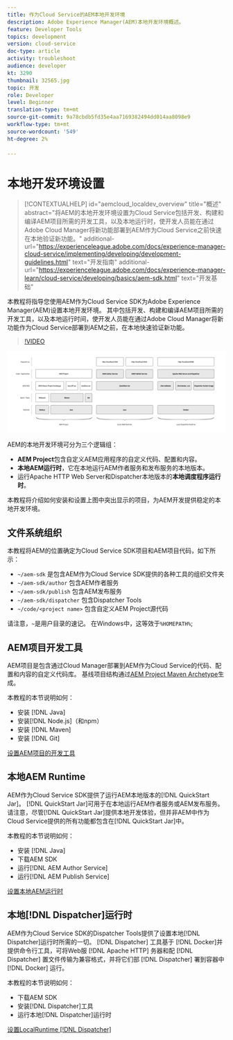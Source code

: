 ```yaml
---
title: 作为Cloud Service的AEM本地开发环境
description: Adobe Experience Manager(AEM)本地开发环境概述。
feature: Developer Tools
topics: development
version: cloud-service
doc-type: article
activity: troubleshoot
audience: developer
kt: 3290
thumbnail: 32565.jpg
topic: 开发
role: Developer
level: Beginner
translation-type: tm+mt
source-git-commit: 9a78cbdb5fd35e4aa7169382494dd014aa8098e9
workflow-type: tm+mt
source-wordcount: '549'
ht-degree: 2%

---
```



# 本地开发环境设置

>[!CONTEXTUALHELP]
>id="aemcloud_localdev_overview"
>title="概述"
>abstract="将AEM的本地开发环境设置为Cloud Service包括开发、构建和编译AEM项目所需的开发工具，以及本地运行时，使开发人员能在通过Adobe Cloud Manager将新功能部署到AEM作为Cloud Service之前快速在本地验证新功能。"
>additional-url="https://experienceleague.adobe.com/docs/experience-manager-cloud-service/implementing/developing/development-guidelines.html" text="开发指南"
>additional-url="https://experienceleague.adobe.com/docs/experience-manager-learn/cloud-service/developing/basics/aem-sdk.html" text="开发基础"

本教程将指导您使用AEM作为Cloud Service SDK为Adobe Experience Manager(AEM)设置本地开发环境。 其中包括开发、构建和编译AEM项目所需的开发工具，以及本地运行时间，使开发人员能在通过Adobe Cloud Manager将新功能作为Cloud Service部署到AEM之前，在本地快速验证新功能。

>[!VIDEO](https://video.tv.adobe.com/v/32565/?quality=12&learn=on)

![AEM作为Cloud Service本地开发环境技术堆栈](./assets/overview/aem-sdk-technology-stack.png)

AEM的本地开发环境可分为三个逻辑组：

+ __AEM Project__&#x200B;包含自定义AEM应用程序的自定义代码、配置和内容。
+ __本地AEM运行时__，它在本地运行AEM作者服务和发布服务的本地版本。
+ 运行Apache HTTP Web Server和Dispatcher本地版本的&#x200B;__本地调度程序运行时__。

本教程将介绍如何安装和设置上图中突出显示的项目，为AEM开发提供稳定的本地开发环境。

## 文件系统组织

本教程将AEM的位置确定为Cloud Service SDK项目和AEM项目代码，如下所示：

+ `~/aem-sdk` 是包含AEM作为Cloud Service SDK提供的各种工具的组织文件夹
+ `~/aem-sdk/author` 包含AEM作者服务
+ `~/aem-sdk/publish` 包含AEM发布服务
+ `~/aem-sdk/dispatcher` 包含Dispatcher Tools
+ `~/code/<project name>` 包含自定义AEM Project源代码

请注意，`~`是用户目录的速记。 在Windows中，这等效于`%HOMEPATH%`;

## AEM项目开发工具

AEM项目是包含通过Cloud Manager部署到AEM作为Cloud Service的代码、配置和内容的自定义代码库。 基线项目结构通过[AEM Project Maven Archetype](https://github.com/adobe/aem-project-archetype)生成。

本教程的本节说明如何：

+ 安装 [!DNL Java]
+ 安装[!DNL Node.js]（和npm）
+ 安装 [!DNL Maven]
+ 安装 [!DNL Git]

[设置AEM项目的开发工具](./development-tools.md)

## 本地AEM Runtime

AEM作为Cloud Service SDK提供了运行AEM本地版本的[!DNL QuickStart Jar]。 [!DNL QuickStart Jar]可用于在本地运行AEM作者服务或AEM发布服务。 请注意，尽管[!DNL QuickStart Jar]提供本地开发体验，但并非AEM中作为Cloud Service提供的所有功能都包含在[!DNL QuickStart Jar]中。

本教程的本节说明如何：

+ 安装 [!DNL Java]
+ 下载AEM SDK
+ 运行[!DNL AEM Author Service]
+ 运行[!DNL AEM Publish Service]

[设置本地AEM运行时](./aem-runtime.md)

## 本地[!DNL Dispatcher]运行时

AEM作为Cloud Service SDK的Dispatcher Tools提供了设置本地[!DNL Dispatcher]运行时所需的一切。 [!DNL Dispatcher] 工具基于 [!DNL Docker]并提供命令行工具，可将Web服 [!DNL Apache HTTP] 务器和配 [!DNL Dispatcher] 置文件传输为兼容格式，并将它们部 [!DNL Dispatcher] 署到容器中 [!DNL Docker] 运行。

本教程的本节说明如何：

+ 下载AEM SDK
+ 安装[!DNL Dispatcher]工具
+ 运行本地[!DNL Dispatcher]运行时

[设置LocalRuntime [!DNL Dispatcher] ](./dispatcher-tools.md)
